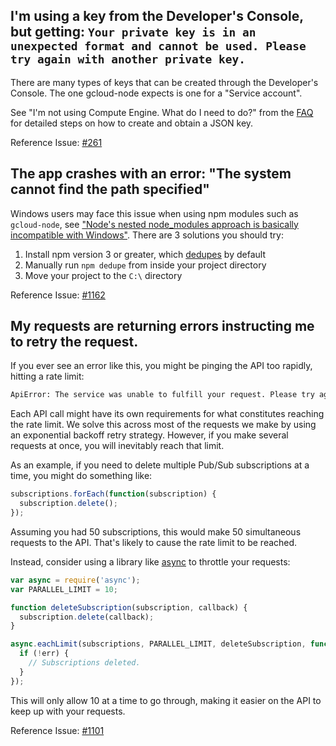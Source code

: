 ## I'm using a key from the Developer's Console, but getting: `Your private key is in an unexpected format and cannot be used. Please try again with another private key.`

There are many types of keys that can be created through the Developer's Console. The one gcloud-node expects is one for a "Service account".

See "I'm not using Compute Engine. What do I need to do?" from the [FAQ](https://googlecloudplatform.github.io/gcloud-node/#/faq) for detailed steps on how to create and obtain a JSON key.

Reference Issue: [#261](https://github.com/GoogleCloudPlatform/gcloud-node/issues/261)


## The app crashes with an error: "The system cannot find the path specified"

Windows users may face this issue when using npm modules such as `gcloud-node`, see ["Node's nested node_modules approach is basically incompatible with Windows"](https://github.com/nodejs/node-v0.x-archive/issues/6960#issuecomment-46704998). There are 3 solutions you should try:

  1. Install npm version 3 or greater, which [dedupes](https://docs.npmjs.com/cli/dedupe) by default
  1. Manually run `npm dedupe` from inside your project directory
  1. Move your project to the `C:\` directory

Reference Issue: [#1162](https://github.com/GoogleCloudPlatform/gcloud-node/issues/1162)


## My requests are returning errors instructing me to retry the request.

If you ever see an error like this, you might be pinging the API too rapidly, hitting a rate limit:

```sh
ApiError: The service was unable to fulfill your request. Please try again.
```

Each API call might have its own requirements for what constitutes reaching the rate limit. We solve this across most of the requests we make by using an exponential backoff retry strategy. However, if you make several requests at once, you will inevitably reach that limit.

As an example, if you need to delete multiple Pub/Sub subscriptions at a time, you might do something like:

```js
subscriptions.forEach(function(subscription) {
  subscription.delete();
});
```

Assuming you had 50 subscriptions, this would make 50 simultaneous requests to the API. That's likely to cause the rate limit to be reached.

Instead, consider using a library like [async](http://gitnpm.com/async) to throttle your requests:

```js
var async = require('async');
var PARALLEL_LIMIT = 10;

function deleteSubscription(subscription, callback) {
  subscription.delete(callback);
}

async.eachLimit(subscriptions, PARALLEL_LIMIT, deleteSubscription, function(err) {
  if (!err) {
    // Subscriptions deleted.
  }
});
```

This will only allow 10 at a time to go through, making it easier on the API to keep up with your requests.

Reference Issue: [#1101](https://github.com/GoogleCloudPlatform/gcloud-node/issues/1101)
